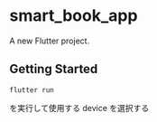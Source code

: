 # smart_book_app

A new Flutter project.

## Getting Started

```
flutter run
```
を実行して使用する device を選択する
